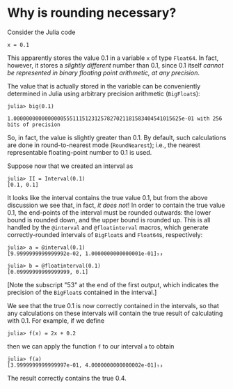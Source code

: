 # Why is rounding necessary?

Consider the Julia code

    x = 0.1

This apparently stores the value 0.1 in a variable `x` of type `Float64`.
In fact, however, it stores a *slightly different* number than 0.1, since 0.1 itself *cannot be represented in binary floating point arithmetic, at any precision*.

The value that is actually stored in the variable can be conveniently determined in Julia using arbitrary precision arithmetic (`BigFloat`s):

    julia> big(0.1)

    1.000000000000000055511151231257827021181583404541015625e-01 with 256 bits of precision

So, in fact, the value is slightly greater than 0.1. By default, such calculations are done in round-to-nearest mode (`RoundNearest`); i.e., the nearest representable floating-point number to 0.1 is used.

Suppose now that we created an interval as

    julia> II = Interval(0.1)
    [0.1, 0.1]

It looks like the interval contains the true value 0.1, but from the above discussion we see that, in fact, *it does not*! In order to contain the true value 0.1, the end-points of the interval must be rounded outwards: the lower bound is rounded down, and the upper bound is rounded up. This is all handled by the `@interval` and `@floatinterval` macros, which generate correctly-rounded intervals of `BigFloat`s and `Float64`s, respectively:

```
julia> a = @interval(0.1)
[9.9999999999999992e-02, 1.0000000000000001e-01]₅₃

julia> b = @floatinterval(0.1)
[0.09999999999999999, 0.1]
```
[Note the subscript "53" at the end of the first output, which indicates the precision of the `BigFloat`s contained in the interval.]

We see that the true 0.1 is now correctly contained in the intervals, so that any calculations on these intervals will contain the true result of calculating with 0.1. For example, if we define

    julia> f(x) = 2x + 0.2

then we can apply the function `f` to our interval `a` to obtain

    julia> f(a)
    [3.9999999999999997e-01, 4.0000000000000002e-01]₅₃

The result correctly contains the true 0.4.
